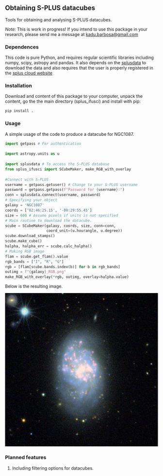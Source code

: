 ## Obtaining S-PLUS datacubes
Tools for obtaining and analysing S-PLUS datacubes.

*Note:* This is work in progress! If you intend to use this package 
in your research, please send me a message at kadu.barbosa@gmail.com

### Dependences
This code is pure Python, and requires regular scientific libraries 
including numpy, scipy, astropy and pandas. It also depends on the
[splusdata](https://github.com/Schwarzam/splusdata) to download the data 
and also requires that the user is properly registered in the 
[splus cloud website](https://splus.cloud/)

### Installation
Download and content of this package to your computer, unpack the content,
go the the main directory (splus_ifusci) and install with pip:

```bash
pip install .
```
### Usage
A simple usage of the code to produce a datacube for NGC1087.

```python
import getpass # For authentication

import astropy.units as u

import splusdata # To access the S-PLUS database
from splus_ifusci import SCubeMaker, make_RGB_with_overlay

#Connect with S-PLUS
username = getpass.getuser() # Change to your S-PLUS username
password = getpass.getpass(f"Password for {username}:")
conn = splusdata.connect(username, password)
# Specifying your object
galaxy = 'NGC1087'
coords = ['02:46:25.15', '-00:29:55.45'] 
size = 600 # Assume pixels if units is not specified
# Main routine to download the datacube.
scube = SCubeMaker(galaxy, coords, size, conn=conn,
                   coord_unit=(u.hourangle, u.degree))
scube.download_stamps()
scube.make_cube()
halpha, halpha_err = scube.calc_halpha()
# Making RGB image
flam = scube.get_flam().value
rgb_bands = ["I", "R", "G"]
rgb = [flam[scube.bands.index(b)] for b in rgb_bands]
outimg = f"{galaxy}_RGB.png"
make_RGB_with_overlay(*rgb, outimg, overlay=halpha.value)
```
Below is the resulting image.

![NGC1087](./splus_ifusci/test/NGC1087_RGB.png)

### Planned features
1. Including filtering options for datacubes.